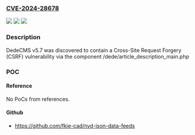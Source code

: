 ### [CVE-2024-28678](https://cve.mitre.org/cgi-bin/cvename.cgi?name=CVE-2024-28678)
![](https://img.shields.io/static/v1?label=Product&message=n%2Fa&color=blue)
![](https://img.shields.io/static/v1?label=Version&message=n%2Fa&color=blue)
![](https://img.shields.io/static/v1?label=Vulnerability&message=n%2Fa&color=brighgreen)

### Description

DedeCMS v5.7 was discovered to contain a Cross-Site Request Forgery (CSRF) vulnerability via the component /dede/article_description_main.php

### POC

#### Reference
No PoCs from references.

#### Github
- https://github.com/fkie-cad/nvd-json-data-feeds

